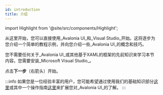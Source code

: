 ```yaml
---
id: introduction
title: 介绍
---
```


import Highlight from '@site/src/components/Highlight';

从这里开始，您可以直接使用_Avalonia UI_和_Visual Studio_开始。这将逐步为您介绍一个简单的教程示例，并向您介绍一些_Avalonia UI_的概念和技巧。

您不需要任何关于_Avalonia UI_或其他基于XAML的框架的先前知识来学习本节内容。您需要安装_Microsoft Visual Studio_。

点击<Highlight color="#25c2a0">**下一步**</Highlight>（右箭头）开始。

:::info
如果您是一位经验丰富的用户，您可能希望通过使用我们的基础知识部分[这里](../basics)或其中一个操作指南[这里](../guides)来扩展您对_Avalonia UI_的了解。
:::